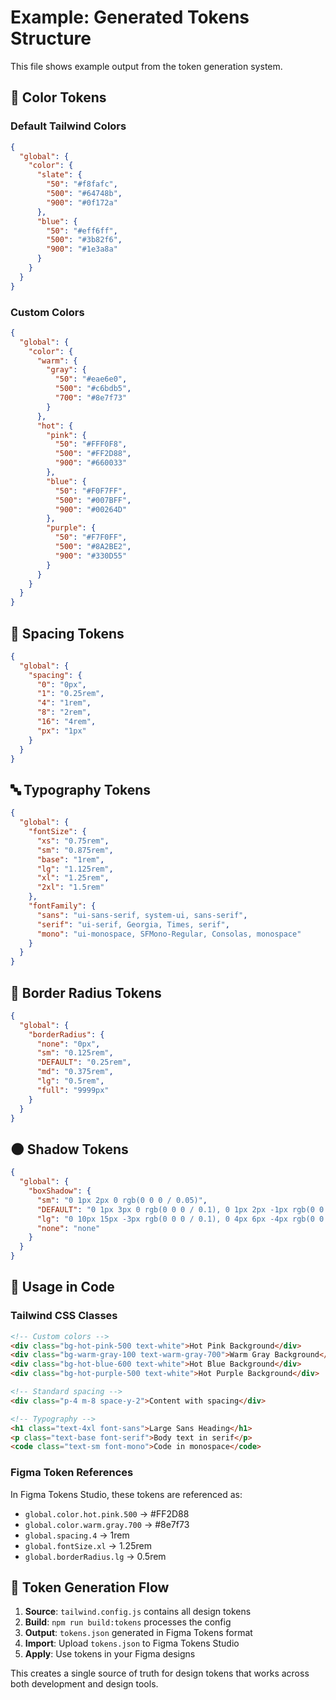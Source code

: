# Example: Generated Tokens Structure

This file shows example output from the token generation system.

## 🎨 Color Tokens

### Default Tailwind Colors

```json
{
  "global": {
    "color": {
      "slate": {
        "50": "#f8fafc",
        "500": "#64748b",
        "900": "#0f172a"
      },
      "blue": {
        "50": "#eff6ff",
        "500": "#3b82f6",
        "900": "#1e3a8a"
      }
    }
  }
}
```

### Custom Colors

```json
{
  "global": {
    "color": {
      "warm": {
        "gray": {
          "50": "#eae6e0",
          "500": "#c6bdb5",
          "700": "#8e7f73"
        }
      },
      "hot": {
        "pink": {
          "50": "#FFF0F8",
          "500": "#FF2D88",
          "900": "#660033"
        },
        "blue": {
          "50": "#F0F7FF",
          "500": "#007BFF",
          "900": "#00264D"
        },
        "purple": {
          "50": "#F7F0FF",
          "500": "#8A2BE2",
          "900": "#330D55"
        }
      }
    }
  }
}
```

## 📐 Spacing Tokens

```json
{
  "global": {
    "spacing": {
      "0": "0px",
      "1": "0.25rem",
      "4": "1rem",
      "8": "2rem",
      "16": "4rem",
      "px": "1px"
    }
  }
}
```

## 🔤 Typography Tokens

```json
{
  "global": {
    "fontSize": {
      "xs": "0.75rem",
      "sm": "0.875rem",
      "base": "1rem",
      "lg": "1.125rem",
      "xl": "1.25rem",
      "2xl": "1.5rem"
    },
    "fontFamily": {
      "sans": "ui-sans-serif, system-ui, sans-serif",
      "serif": "ui-serif, Georgia, Times, serif",
      "mono": "ui-monospace, SFMono-Regular, Consolas, monospace"
    }
  }
}
```

## 🔘 Border Radius Tokens

```json
{
  "global": {
    "borderRadius": {
      "none": "0px",
      "sm": "0.125rem",
      "DEFAULT": "0.25rem",
      "md": "0.375rem",
      "lg": "0.5rem",
      "full": "9999px"
    }
  }
}
```

## 🌑 Shadow Tokens

```json
{
  "global": {
    "boxShadow": {
      "sm": "0 1px 2px 0 rgb(0 0 0 / 0.05)",
      "DEFAULT": "0 1px 3px 0 rgb(0 0 0 / 0.1), 0 1px 2px -1px rgb(0 0 0 / 0.1)",
      "lg": "0 10px 15px -3px rgb(0 0 0 / 0.1), 0 4px 6px -4px rgb(0 0 0 / 0.1)",
      "none": "none"
    }
  }
}
```

## 🔗 Usage in Code

### Tailwind CSS Classes

```html
<!-- Custom colors -->
<div class="bg-hot-pink-500 text-white">Hot Pink Background</div>
<div class="bg-warm-gray-100 text-warm-gray-700">Warm Gray Background</div>
<div class="bg-hot-blue-600 text-white">Hot Blue Background</div>
<div class="bg-hot-purple-500 text-white">Hot Purple Background</div>

<!-- Standard spacing -->
<div class="p-4 m-8 space-y-2">Content with spacing</div>

<!-- Typography -->
<h1 class="text-4xl font-sans">Large Sans Heading</h1>
<p class="text-base font-serif">Body text in serif</p>
<code class="text-sm font-mono">Code in monospace</code>
```

### Figma Token References

In Figma Tokens Studio, these tokens are referenced as:

- `global.color.hot.pink.500` → #FF2D88
- `global.color.warm.gray.700` → #8e7f73
- `global.spacing.4` → 1rem
- `global.fontSize.xl` → 1.25rem
- `global.borderRadius.lg` → 0.5rem

## 🔄 Token Generation Flow

1. **Source**: `tailwind.config.js` contains all design tokens
2. **Build**: `npm run build:tokens` processes the config
3. **Output**: `tokens.json` generated in Figma Tokens format
4. **Import**: Upload `tokens.json` to Figma Tokens Studio
5. **Apply**: Use tokens in your Figma designs

This creates a single source of truth for design tokens that works across both development and design tools.
